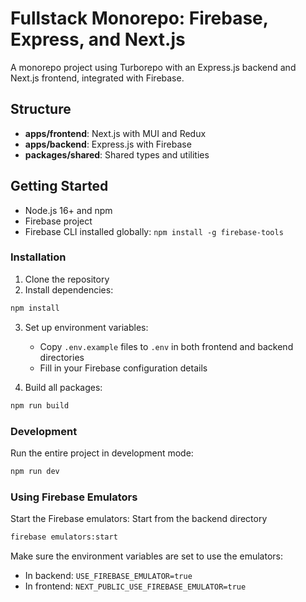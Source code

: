 # Fullstack Monorepo: Firebase, Express, and Next.js

A monorepo project using Turborepo with an Express.js backend and Next.js frontend, integrated with Firebase.

## Structure

- **apps/frontend**: Next.js with MUI and Redux
- **apps/backend**: Express.js with Firebase
- **packages/shared**: Shared types and utilities

## Getting Started

- Node.js 16+ and npm
- Firebase project
- Firebase CLI installed globally: `npm install -g firebase-tools`

### Installation

1. Clone the repository
2. Install dependencies:

```bash
npm install
```

3. Set up environment variables:
   - Copy `.env.example` files to `.env` in both frontend and backend directories
   - Fill in your Firebase configuration details

4. Build all packages:

```bash
npm run build
```

### Development

Run the entire project in development mode:

```bash
npm run dev
```

### Using Firebase Emulators

Start the Firebase emulators:
Start from the backend directory

```bash
firebase emulators:start
```

Make sure the environment variables are set to use the emulators:

- In backend: `USE_FIREBASE_EMULATOR=true`
- In frontend: `NEXT_PUBLIC_USE_FIREBASE_EMULATOR=true`
